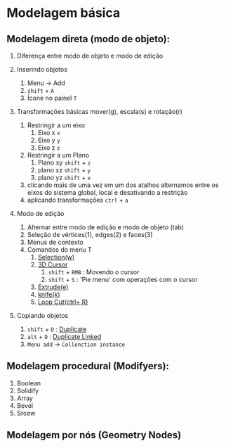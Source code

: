 # Modelagem básica

## Modelagem direta (modo de objeto):

1. Diferença entre modo de objeto e modo de edição

1. Inserindo objetos
   1. Menu -> Add
   2. ``shift`` + ``A``
   3. Ícone no painel ``T``

2. Transformações básicas mover(g), escala(s) e rotação(r)
   1. Restringir a um eixo
      1. Eixo x ``x``
      2. Eixo y ``y``
      3. Eixo z ``z``
   2. Restringir a um Plano
      1. Plano xy ``shift`` + ``z``
      2. plano xz ``shift`` + ``y``
      3. plano yz ``shift`` + ``x``
   3. clicando mais de uma vez em um dos atalhos alternamos entre os eixos do sistema global, local e desativando a restrição
   4. aplicando transformações ``ctrl`` + ``a``

3. Modo de edição
   1. Alternar entre modo de edição e modo de objeto (tab)
   2. Seleção de vértices(1), edges(2) e faces(3)
   3. Menus de contexto
   4. Comandos do menu T
      1. [Selection(w)](https://docs.blender.org/manual/en/latest/interface/selecting.html)
      2. [3D Cursor](https://docs.blender.org/manual/en/latest/editors/3dview/3d_cursor.html)
         1. ``shift`` + ``RMB`` : Movendo o cursor
         2. ``shift`` + ``S`` : 'Pie menu' com operações com o cursor
      3. [Extrude(e)](https://docs.blender.org/manual/en/latest/modeling/meshes/editing/mesh/extrude.html)
      4. [knife(k)](https://docs.blender.org/manual/en/latest/modeling/meshes/tools/knife.html)
      5. [Loop Cut(ctrl+ R)](https://docs.blender.org/manual/en/latest/modeling/meshes/tools/loop.html)
4. Copiando objetos
   1. ``shift`` + ``D`` : [Duplicate](https://docs.blender.org/manual/en/latest/scene_layout/object/editing/duplicate.html)
   2. ``alt`` + ``D`` : [Duplicate Linked](https://docs.blender.org/manual/en/latest/scene_layout/object/editing/duplicate_linked.html)
   3. ``Menu add`` -> ``Collenction instance``

## Modelagem procedural (Modifyers):
   1. Boolean
   2. Solidify
   3. Array
   4. Bevel
   5. Srcew

## Modelagem por nós (Geometry Nodes)